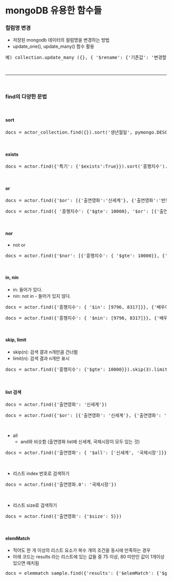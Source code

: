 # mongoDB 유용한 함수들

### 컬럼명 변경 

* 저장된 mongodb 데이터의 컬럼명을 변경하는 방법
* update_one(), update_many() 함수 활용

<pre>
예) collection.update_many ({}, { '$rename': {'기존값': '변경할값'} })
</pre>

<br>

---

<br>

### find의 다양한 문법

<br>

#### sort

<pre>
docs = actor_collection.find({}).sort('생년월일', pymongo.DESCENDING).limit(10)
</pre>

<br>

#### exists

<pre>
docs = actor.find({'특기': {'$exists':True}}).sort('흥행지수').limit(5)
</pre>

<br>

#### or

<pre>
docs = actor.find({'$or': [{'출연영화':'신세계'}, {'출연영화':'반도'}] }, {'배우이름':1, '출연영화':1, '_id':0})
</pre>

<pre>
docs = actor.find({ '흥행지수': {'$gte': 10000}, '$or': [{'출연영화':'신세계'}, {'출연영화':'반도'}] }, {'배우이름':1, '출연영화':1, '_id':0})
</pre>

<br>

#### nor

- not or

<pre>
docs = actor.find({'$nor': [{'흥행지수': { '$gte': 10000}}, {'흥행지수': { '$lte': 2000}}]}, {'배우이름':1, '흥행지수':1, '_id':0}).limit(3)
</pre>

<br>

#### in, nin

- in: 들어가 있다.
- nin: not in - 들어가 있지 않다.

<pre>
docs = actor.find({'흥행지수': { '$in': [9796, 8317]}}, {'배우이름':1, '흥행지수':1, '_id':0})
</pre>

<pre>
docs = actor.find({'흥행지수': { '$nin': [9796, 8317]}}, {'배우이름':1, '흥행지수':1, '_id':0}).limit(3)
</pre>

<br>

#### skip, limit

- skip(n): 검색 결과 n개만큼 건너뜀
- limit(n): 검색 결과 n개만 표시

<pre>
docs = actor.find({'흥행지수': {'$gte': 10000}}).skip(3).limit(3)
</pre>

<br>

#### list 검색

<pre>
docs = actor.find({'출연영화': '신세계'})
</pre>

<pre>
docs = actor.find({'$or': [{'출연영화': '신세계'}, {'출연영화': '국제시장'}]})
</pre>

<br>

- all
	- and와 비슷함 (출연영화 list에 신세계, 국제시장이 모두 있는 것)

<pre>
docs = actor.find({'출연영화': { '$all': ['신세계', '국제시장']}})
</pre>

<br>

- 리스트 index 번호로 검색하기

<pre>
docs = actor.find({'출연영화.0': '국제시장'})
</pre>

<br>

- 리스트 size로 검색하기

<pre>
docs = actor.find({'출연영화': {'$size': 5}})
</pre>

<br>

#### elemMatch

- 적어도 한 개 이상의 리스트 요소가 복수 개의 조건을 동시에 만족하는 경우
- 아래 코드는 results 라는 리스트에 있는 값들 중 75 이상, 80 미만인 값이 1개이상 있으면 매치됨


<pre>
docs = elemmatch_sample.find({'results': {'$elemMatch': {'$gte':75, '$lt':80}}})
</pre>